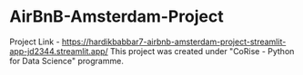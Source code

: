 # AirBnB-Amsterdam-Project
Project Link - https://hardikbabbar7-airbnb-amsterdam-project-streamlit-app-jd2344.streamlit.app/
This project was created under "CoRise - Python for Data Science" programme.
